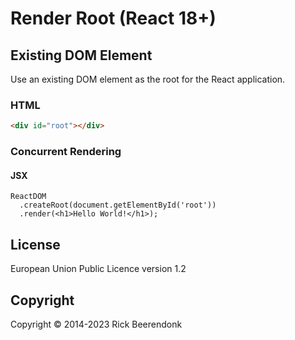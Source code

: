 # Render Root (React 18+)

## Existing DOM Element

Use an existing DOM element as the root for the React application.

### HTML

```HTML
<div id="root"></div>
```

### Concurrent Rendering

#### JSX

```JSX
ReactDOM
  .createRoot(document.getElementById('root'))
  .render(<h1>Hello World!</h1>);
```

## License

European Union Public Licence version 1.2

## Copyright

Copyright © 2014-2023 Rick Beerendonk
